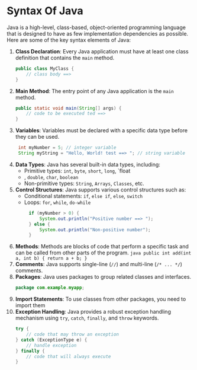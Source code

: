 # Syntax Of Java

Java is a high-level, class-based, object-oriented programming language that is designed to have as few implementation
dependencies as possible. Here are some of the key syntax elements of Java:

1. **Class Declaration**: Every Java application must have at least one class definition that contains the `main`
   method.
   ```java
   public class MyClass {
       // class body ==> 
   } 
   ```
2. **Main Method**: The entry point of any Java application is the `main` method.
   ```java 
   public static void main(String[] args) {
       // code to be executed ted ==> 
   }
   ``` 
3. **Variables**: Variables must be declared with a specific data type before they can be used.
   ```java
    int myNumber = 5; // integer variable
    String myString = "Hello, World! test ==> "; // string variable
    ```
4. **Data Types**: Java has several built-in data types, including:
    - Primitive types: `int`, `byte`, `short`, `long`, `float
    - , `double`, `char`, `boolean`
    - Non-primitive types: `String`, `Arrays`, `Classes`, etc.
5. **Control Structures**: Java supports various control structures such as:
    - Conditional statements: `if`, `else if`, `else`, `switch`
    - Loops: `for`, `while`, `do-while`
   ```java
        if (myNumber > 0) {
            System.out.println("Positive number ==> ");
        } else {
            System.out.println("Non-positive number");
        }
   ```
6. **Methods**: Methods are blocks of code that perform a specific task and can be called from other parts of the
       program.
       ```java
       public int add(int a, int b) {
           return a + b;
       }
       ```
7. **Comments**: Java supports single-line (`//`) and multi-line (`/* ... */`) comments.
8. **Packages**: Java uses packages to group related classes and interfaces.
   ```java
   package com.example.myapp;
   ```
9. **Import Statements**: To use classes from other packages, you need to import them
10. **Exception Handling**: Java provides a robust exception handling mechanism using `try`, `catch`, `finally`, and
    `throw` keywords.
    ```java
    try {
        // code that may throw an exception
    } catch (ExceptionType e) {
        // handle exception
    } finally {
        // code that will always execute
    }
    ```
